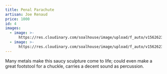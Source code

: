 ```yaml
---
title: Penal Parachute
artisan: Joe Renaud
price: 1000
id: 4
images:
  - image: >-
      https://res.cloudinary.com/soalhouse/image/upload/f_auto/v1562623211/pp2_v4axyr.jpg
  - image: >-
      https://res.cloudinary.com/soalhouse/image/upload/f_auto/v1562623210/pp3_ysnzrf.jpg
---
```

Many metals make this saucy sculpture come to life; could even make a great footstool for a chuckle, carries a decent sound as percussion.

